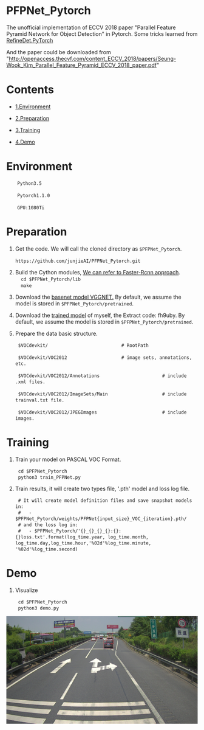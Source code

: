 # PFPNet_Pytorch
The unofficial implementation of ECCV 2018 paper "Parallel Feature Pyramid Network for Object Detection" in Pytorch. Some tricks learned from [RefineDet.PyTorch](https://github.com/luuuyi/RefineDet.PyTorch)

And the paper could be downloaded from "http://openaccess.thecvf.com/content_ECCV_2018/papers/Seung-Wook_Kim_Parallel_Feature_Pyramid_ECCV_2018_paper.pdf"


# Contents
- [1.Environment](#environment)

- [2.Preparation](#preparation)

- [3.Training](#training)

- [4.Demo](#demo)
# Environment
        
        Python3.5
        
        Pytorch1.1.0
        
        GPU:1080Ti
        
# Preparation
1. Get the code. We will call the cloned directory as `$PFPNet_Pytorch`.  

    `https://github.com/junjieAI/PFPNet_Pytorch.git`  

2. Build the Cython modules, [ We can refer to Faster-Rcnn approach](https://github.com/rbgirshick/py-faster-rcnn).  
        ```  
        cd $PFPNet_Pytorch/lib  
        ```  
        ```  
        make  
        ```  
3. Download the [basenet model VGGNET.](https://s3.amazonaws.com/amdegroot-models/vgg16_reducedfc.pth) By default, we assume the model is stored in `$PFPNet_Pytorch/pretrained`.  
  
4. Download the [trained model](https://pan.baidu.com/s/1aa-Mar-DRESuihU3wbOgVQ) of myself, the Extract code: fh9uby. By default, we assume the model is stored in `$PFPNet_Pytorch/pretrained`.  
  
5. Prepare the data basic structure.   
        
        $VOCdevkit/                           # RootPath  
        
        $VOCdevkit/VOC2012                    # image sets, annotations, etc.  
        
        $VOCdevkit/VOC2012/Annotations                       # include .xml files. 
        
        $VOCdevkit/VOC2012/ImageSets/Main                    # include trainval.txt file.  
        
        $VOCdevkit/VOC2012/JPEGImages                        # include images.  
        
# Training
1. Train your model on PASCAL VOC Format.
                
        cd $PFPNet_Pytorch
        python3 train_PFPNet.py
                
2. Train results, it will create two types file, '.pth' model and loss log file.
                
        # It will create model definition files and save snapshot models in:
        #   - $PFPNet_Pytorch/weights/PFPNet{input_size}_VOC_{iteration}.pth/
        # and the loss log in:
        #   - $PFPNet_Pytorch/'{}_{}_{}_{}:{}:{}loss.txt'.format(log_time.year, log_time.month, log_time.day,log_time.hour,'%02d'%log_time.minute, '%02d'%log_time.second)

# Demo
1. Visualize  
                
        cd $PFPNet_Pytorch
        python3 demo.py
        
![image](https://github.com/cs-heibao/PFPNet_Pytorch/blob/master/images/20180720114451191_019947L.jpg)
